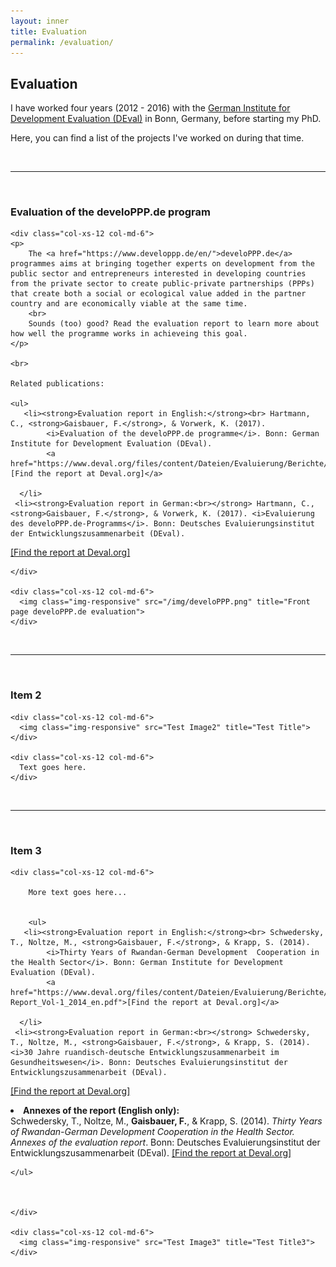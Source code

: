 ```yaml
---
layout: inner
title: Evaluation
permalink: /evaluation/
---
```



## Evaluation

I have worked four years (2012 - 2016) with the [German Institute for Development Evaluation (DEval)](https://www.deval.org/en/) in Bonn, Germany, before starting my PhD.

Here, you can find a list of the projects I've worked on during that time.

<br>
<hr>
<br>

### Evaluation of the develoPPP.de program

<div class="content-wrap">

  <div class="row">

    <div class="col-xs-12 col-md-6">
    <p>
        The <a href="https://www.developpp.de/en/">develoPPP.de</a> programmes aims at bringing together experts on development from the public sector and entrepreneurs interested in developing countries from the private sector to create public-private partnerships (PPPs) that create both a social or ecological value added in the partner country and are economically viable at the same time.
        <br>
        Sounds (too) good? Read the evaluation report to learn more about how well the programme works in achieveing this goal.
    </p>
    
    <br>

    Related publications: 
    
    <ul>
       <li><strong>Evaluation report in English:</strong><br> Hartmann, C., <strong>Gaisbauer, F.</strong>, & Vorwerk, K. (2017). 
            <i>Evaluation of the develoPPP.de programme</i>. Bonn: German Institute for Development Evaluation (DEval). 
            <a href="https://www.deval.org/files/content/Dateien/Evaluierung/Berichte/DEval_develoPPP_Bericht_EN_web_final.pdf">[Find the report at Deval.org]</a>

      </li>
     <li><strong>Evaluation report in German:<br></strong> Hartmann, C., <strong>Gaisbauer, F.</strong>, & Vorwerk, K. (2017). <i>Evaluierung des develoPPP.de-Programms</i>. Bonn: Deutsches Evaluierungsinstitut der Entwicklungszusammenarbeit (DEval).  
<a href="https://www.deval.org/files/content/Dateien/Evaluierung/Berichte/DEval_develoPPP_Bericht_DE_barrierefrei.pdf">[Find the report at Deval.org]</a>
</li>
    </ul>


    
    
    </div>

    <div class="col-xs-12 col-md-6">
      <img class="img-responsive" src="/img/develoPPP.png" title="Front page develoPPP.de evaluation">
    </div>

  </div>

</div>


<br>
<hr>
<br>


### Item 2

<div class="content-wrap">

  <div class="row">

    <div class="col-xs-12 col-md-6">
      <img class="img-responsive" src="Test Image2" title="Test Title">
    </div>

    <div class="col-xs-12 col-md-6">
      Text goes here.
    </div>

  </div>

</div>

<br>
<hr>
<br>

### Item 3


<div class="content-wrap">

  <div class="row">

    <div class="col-xs-12 col-md-6">
        
        More text goes here...
        
        
        <ul>
       <li><strong>Evaluation report in English:</strong><br> Schwedersky, T., Noltze, M., <strong>Gaisbauer, F.</strong>, & Krapp, S. (2014). 
            <i>Thirty Years of Rwandan-German Development  Cooperation in the Health Sector</i>. Bonn: German Institute for Development Evaluation (DEval). 
            <a href="https://www.deval.org/files/content/Dateien/Evaluierung/Berichte/Rwanda-Report_Vol-1_2014_en.pdf">[Find the report at Deval.org]</a>

      </li>
     <li><strong>Evaluation report in German:<br></strong> Schwedersky, T., Noltze, M., <strong>Gaisbauer, F.</strong>, & Krapp, S. (2014). <i>30 Jahre ruandisch-deutsche Entwicklungszusammenarbeit im Gesundheitswesen</i>. Bonn: Deutsches Evaluierungsinstitut der Entwicklungszusammenarbeit (DEval).  
<a href="https://www.deval.org/files/content/Dateien/Evaluierung/Berichte/Ruanda_Evaluierungsbericht_2014_de.pdf">[Find the report at Deval.org]</a>
</li>
     <li><strong>Annexes of the report (English only):<br></strong> Schwedersky, T., Noltze, M., <strong>Gaisbauer, F.</strong>, & Krapp, S. (2014). <i>Thirty Years of Rwandan-German Development  Cooperation in the Health Sector. Annexes of the evaluation report</i>. Bonn: Deutsches Evaluierungsinstitut der Entwicklungszusammenarbeit (DEval).  
<a href="https://www.deval.org/files/content/Dateien/Evaluierung/Berichte/Ruanda_Evaluierungsbericht_2014_de.pdf">[Find the report at Deval.org]</a>
</li>


    </ul>
        
        
        
    </div>

    <div class="col-xs-12 col-md-6">
      <img class="img-responsive" src="Test Image3" title="Test Title3">
    </div>

  </div>

</div>




